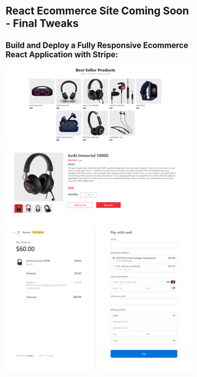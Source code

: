 # React Ecommerce Site Coming Soon - Final Tweaks

## Build and Deploy a Fully Responsive Ecommerce React Application with Stripe:  

<img src="product-layout.png" alt="Alt text">
<img src="product-description.png" alt="Alt text">
<img src="checkout.png" alt="Alt text">
